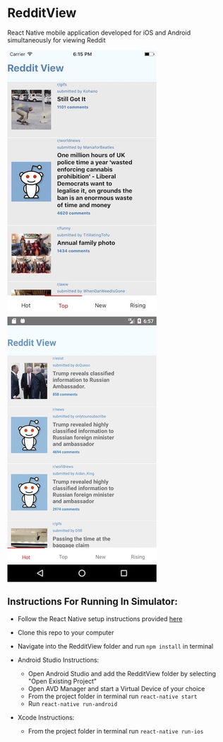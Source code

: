 # RedditView
React Native mobile application developed for iOS and Android simultaneously for viewing Reddit

![iOS](./docs/images/ios.jpg) ![Android](./docs/images/android.jpg)

## Instructions For Running In Simulator:

 - Follow the React Native setup instructions provided [here](https://facebook.github.io/react-native/docs/getting-started.html)
 - Clone this repo to your computer
 - Navigate into the RedditView folder and run `npm install` in terminal

 - Android Studio Instructions:
      - Open Android Studio and add the RedditView folder by selecting "Open Existing Project"
      - Open AVD Manager and start a Virtual Device of your choice
      - From the project folder in terminal run `react-native start`
      - Run `react-native run-android`

 - Xcode Instructions:
      - From the project folder in terminal run `react-native run-ios`
